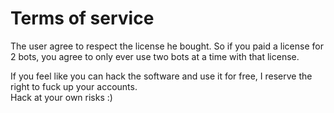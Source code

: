 # Terms of service

The user agree to respect the license he bought. So if you paid a license for 2 bots,
you agree to only ever use two bots at a time with that license.  

If you feel like you can hack the software and use it for free, I reserve the right to fuck up your accounts.  
Hack at your own risks :)  
